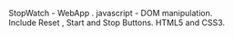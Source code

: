 StopWatch - 
WebApp . javascript - 
DOM manipulation.  
Include Reset , Start and Stop Buttons. 
HTML5 and CSS3. 
